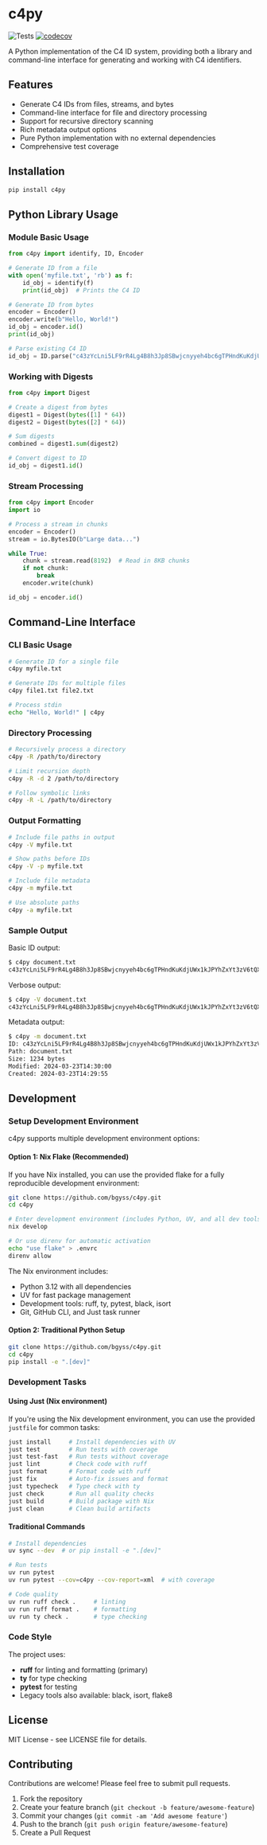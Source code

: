 # c4py

![Tests](https://github.com/bgyss/c4py/actions/workflows/python-tests.yml/badge.svg)
[![codecov](https://codecov.io/gh/bgyss/c4py/graph/badge.svg?token=VJBE7X97JW)](https://codecov.io/gh/bgyss/c4py)

A Python implementation of the C4 ID system, providing both a library and command-line interface for generating and working with C4 identifiers.

## Features

- Generate C4 IDs from files, streams, and bytes
- Command-line interface for file and directory processing
- Support for recursive directory scanning
- Rich metadata output options
- Pure Python implementation with no external dependencies
- Comprehensive test coverage

## Installation

```bash
pip install c4py
```

## Python Library Usage

### Module Basic Usage

```python
from c4py import identify, ID, Encoder

# Generate ID from a file
with open('myfile.txt', 'rb') as f:
    id_obj = identify(f)
    print(id_obj)  # Prints the C4 ID

# Generate ID from bytes
encoder = Encoder()
encoder.write(b"Hello, World!")
id_obj = encoder.id()
print(id_obj)

# Parse existing C4 ID
id_obj = ID.parse("c43zYcLni5LF9rR4Lg4B8h3Jp8SBwjcnyyeh4bc6gTPHndKuKdjUWx1kJPYhZxYt3zV6tQXpDs2shPsPYjgG81wZM1")
```

### Working with Digests

```python
from c4py import Digest

# Create a digest from bytes
digest1 = Digest(bytes([1] * 64))
digest2 = Digest(bytes([2] * 64))

# Sum digests
combined = digest1.sum(digest2)

# Convert digest to ID
id_obj = digest1.id()
```

### Stream Processing

```python
from c4py import Encoder
import io

# Process a stream in chunks
encoder = Encoder()
stream = io.BytesIO(b"Large data...")

while True:
    chunk = stream.read(8192)  # Read in 8KB chunks
    if not chunk:
        break
    encoder.write(chunk)

id_obj = encoder.id()
```

## Command-Line Interface

### CLI Basic Usage

```bash
# Generate ID for a single file
c4py myfile.txt

# Generate IDs for multiple files
c4py file1.txt file2.txt

# Process stdin
echo "Hello, World!" | c4py
```

### Directory Processing

```bash
# Recursively process a directory
c4py -R /path/to/directory

# Limit recursion depth
c4py -R -d 2 /path/to/directory

# Follow symbolic links
c4py -R -L /path/to/directory
```

### Output Formatting

```bash
# Include file paths in output
c4py -V myfile.txt

# Show paths before IDs
c4py -V -p myfile.txt

# Include file metadata
c4py -m myfile.txt

# Use absolute paths
c4py -a myfile.txt
```

### Sample Output

Basic ID output:

```bash
$ c4py document.txt
c43zYcLni5LF9rR4Lg4B8h3Jp8SBwjcnyyeh4bc6gTPHndKuKdjUWx1kJPYhZxYt3zV6tQXpDs2shPsPYjgG81wZM1
```

Verbose output:

```bash
$ c4py -V document.txt
c43zYcLni5LF9rR4Lg4B8h3Jp8SBwjcnyyeh4bc6gTPHndKuKdjUWx1kJPYhZxYt3zV6tQXpDs2shPsPYjgG81wZM1: document.txt
```

Metadata output:

```bash
$ c4py -m document.txt
ID: c43zYcLni5LF9rR4Lg4B8h3Jp8SBwjcnyyeh4bc6gTPHndKuKdjUWx1kJPYhZxYt3zV6tQXpDs2shPsPYjgG81wZM1
Path: document.txt
Size: 1234 bytes
Modified: 2024-03-23T14:30:00
Created: 2024-03-23T14:29:55
```

## Development

### Setup Development Environment

c4py supports multiple development environment options:

#### Option 1: Nix Flake (Recommended)

If you have Nix installed, you can use the provided flake for a fully reproducible development environment:

```bash
git clone https://github.com/bgyss/c4py.git
cd c4py

# Enter development environment (includes Python, UV, and all dev tools)
nix develop

# Or use direnv for automatic activation
echo "use flake" > .envrc
direnv allow
```

The Nix environment includes:
- Python 3.12 with all dependencies
- UV for fast package management
- Development tools: ruff, ty, pytest, black, isort
- Git, GitHub CLI, and Just task runner

#### Option 2: Traditional Python Setup

```bash
git clone https://github.com/bgyss/c4py.git
cd c4py
pip install -e ".[dev]"
```

### Development Tasks

#### Using Just (Nix environment)

If you're using the Nix development environment, you can use the provided `justfile` for common tasks:

```bash
just install     # Install dependencies with UV
just test        # Run tests with coverage
just test-fast   # Run tests without coverage
just lint        # Check code with ruff
just format      # Format code with ruff
just fix         # Auto-fix issues and format
just typecheck   # Type check with ty
just check       # Run all quality checks
just build       # Build package with Nix
just clean       # Clean build artifacts
```

#### Traditional Commands

```bash
# Install dependencies
uv sync --dev  # or pip install -e ".[dev]"

# Run tests
uv run pytest
uv run pytest --cov=c4py --cov-report=xml  # with coverage

# Code quality
uv run ruff check .     # linting
uv run ruff format .    # formatting
uv run ty check .       # type checking
```

### Code Style

The project uses:
- **ruff** for linting and formatting (primary)
- **ty** for type checking
- **pytest** for testing
- Legacy tools also available: black, isort, flake8

## License

MIT License - see LICENSE file for details.

## Contributing

Contributions are welcome! Please feel free to submit pull requests.

1. Fork the repository
2. Create your feature branch (`git checkout -b feature/awesome-feature`)
3. Commit your changes (`git commit -am 'Add awesome feature'`)
4. Push to the branch (`git push origin feature/awesome-feature`)
5. Create a Pull Request

